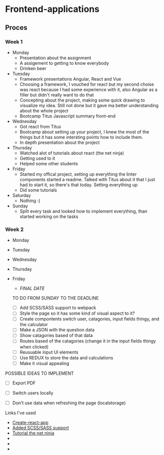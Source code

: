 # Frontend-applications

## Proces
### Week 1
* Monday
   * Presentation about the assignment
   * A assigement to getting to know everybody
   * Drinken beer
* Tuesday
  * Framework presentations Angular, React and Vue
  * Choosing a framework, I vouched for react but my second choise was react because I had some experience with it, also Angular as a filler but didn't really want to do that
  * Concepting about the project, making some quick drawing to visualize my idea. Still not done but it gave ma  better understanding about the whole project
  * Bootcamp Titus Javascript summary front-end
* Wednesday
  * Got react from Titus
  * Bootcamp about setting up your project, I knew the most of the things but it has some intersting points how to include them.
  * In depth presentation about the project
* Thursday
  * Watched alot of tutorials about react (the net ninja)
  * Getting used to it
  * Helped some other students
* Friday
  * Started my offical project, setting up everything the linter components started a readme. Talked with Titus about it that I just had to start it, so there's that today. Setting everything up
  * Did some tutorials
* Saturday
  * Nothing :(
* Sunday
  * Split every task and looked how to implement everything, than started working on the tasks

### Week 2
* Monday
* Tuesday
* Wednesday
* Thursday
* Friday
  * _FINAL DATE_


  TO DO FROM SUNDAY TO THE DEADLINE

  - [ ] Add SCSS/SASS support to webpack
  - [ ] Style the page so it has some kind of visual aspect to it?
  - [ ] Create compontents switch user, catagories, input fields thingy, and the calculator
  - [ ] Make a JSON with the question data
  - [ ] Show catagories based of that data
  - [ ] Routes based of the catagories (change it in the input fields thingy when clicked)
  - [ ] Reusuable input UI elements
  - [ ] Use REDUX to store the data and calculations
  - [ ] Make it visual appealing

POSSIBLE IDEAS TO IMPLEMENT
- [ ] Export PDF
- [ ] Switch users locally
- [ ] Don't use data when refreshing the page (localstorage)


Links I've used

* [Create-react-app](https://reactjs.org/docs/create-a-new-react-app.html)
* [Added SCSS/SASS support](https://medium.com/@oreofeolurin/configuring-scss-with-react-create-react-app-1f563f862724)
* [Tutorial the net ninja](https://www.youtube.com/watch?v=OxIDLw0M-m0&list=PL4cUxeGkcC9ij8CfkAY2RAGb-tmkNwQHG)
* []()
* []()
* []()
